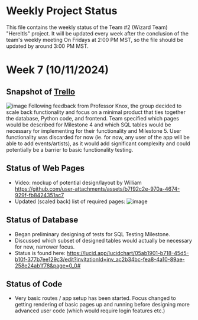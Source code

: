 # Weekly Project Status
This file contains the weekly status of the Team #2 (Wizard Team) "HereItIs" project. 
It will be updated every week after the conclusion of the team's weekly meeting On Fridays at 2:00 PM MST, so the file should be updated by around 3:00 PM MST.

# Week 7 (10/11/2024)
## Snapshot of [Trello](https://trello.com/b/EVZ16txS/wizardteam)
![image](https://github.com/user-attachments/assets/bc9b5cf4-25e1-42b5-9b0b-5c32a48591ea)
Following feedback from Professor Knox, the group decided to scale back functionality and focus on a minimal product that ties together the database, Python code, and frontend. Team specified which pages would be described for Milestone 4 and which SQL tables would be necessary for implementing for their functionality and Milestone 5. User functionality was discarded for now (ie. for now, any user of the app will be able to add events/artists), as it would add significant complexity and could potentially be a barrier to basic functionality testing.

## Status of Web Pages
- Video: mockup of potential design/layout by William https://github.com/user-attachments/assets/b7f92c2e-970a-4674-929f-fb8424351ac7
- Updated (scaled back) list of required pages: ![image](https://github.com/user-attachments/assets/8eb50e44-3da4-4ff8-91d3-4d3c35b87cdf)


## Status of Database
- Began preliminary designing of tests for SQL Testing Milestone.
- Discussed which subset of designed tables would actually be necessary for new, narrower focus.
- Status is found here: https://lucid.app/lucidchart/05ab1901-b718-45d5-b10f-377b7ee129c3/edit?invitationId=inv_ac2b34bc-fea8-4a10-89ae-258e24ab1f78&page=0_0#

## Status of Code
- Very basic routes / app setup has been started. Focus changed to getting rendering of basic pages up and running before designing more advanced user code (which would require login features etc.)
